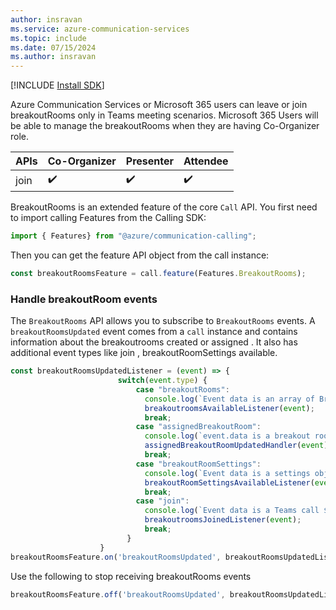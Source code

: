 ```yaml
---
author: insravan
ms.service: azure-communication-services
ms.topic: include
ms.date: 07/15/2024
ms.author: insravan
---
```

[!INCLUDE [Install SDK](../install-sdk/install-sdk-web.md)]

Azure Communication Services or Microsoft 365 users can leave or join breakoutRooms only in Teams meeting scenarios. Microsoft 365 Users will be able to manage the breakoutRooms when they are having Co-Organizer role.

|APIs| Co-Organizer  | Presenter | Attendee |
|----------------------------------------------|--------|--------|--------|
| join | ✔️ | ✔️  |✔️ |

BreakoutRooms is an extended feature of the core `Call` API. You first need to import calling Features from the Calling SDK:

```js
import { Features} from "@azure/communication-calling";
```

Then you can get the feature API object from the call instance:
```js
const breakoutRoomsFeature = call.feature(Features.BreakoutRooms);
```

### Handle breakoutRoom events
The `BreakoutRooms` API allows you to subscribe to `BreakoutRooms` events. A `breakoutRoomsUpdated` event comes from a `call` instance and contains information about the breakoutrooms created or assigned . It also has additional event types like join , breakoutRoomSettings available.
```js
const breakoutRoomsUpdatedListener = (event) => {
                        switch(event.type) {
                            case "breakoutRooms":
                              console.log(`Event data is an array of Breakout rooms with ${event.data.length} elements`);
                              breakoutroomsAvailableListener(event);
                              break;
                            case "assignedBreakoutRoom":
                              console.log(`event.data is a breakout room named: ${event.data.displayName}`);
                              assignedBreakoutRoomUpdatedHandler(event);
                              break;
                            case "breakoutRoomSettings":
                              console.log(`Event data is a settings object with the main meeting url: ${event.data}`);
                              breakoutRoomSettingsAvailableListener(event);
                              break;
                            case "join":
                              console.log(`Event data is a Teams call ${event.data.id}`);
                              breakoutroomsJoinedListener(event);
                              break;
                          }
                    }
breakoutRoomsFeature.on('breakoutRoomsUpdated', breakoutRoomsUpdatedListener);
```

Use the following to stop receiving breakoutRooms events
```js
breakoutRoomsFeature.off('breakoutRoomsUpdated', breakoutRoomsUpdatedListener);
```
